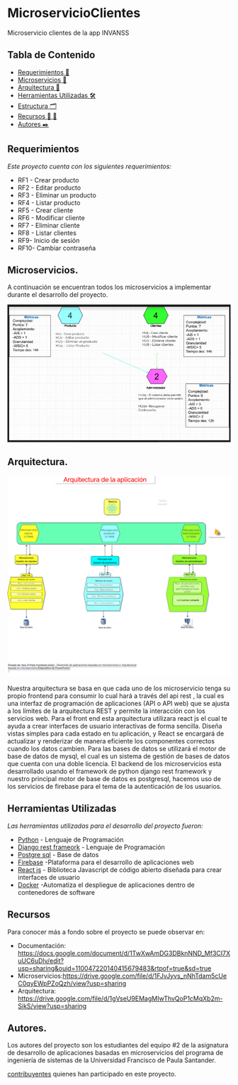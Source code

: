 # MicroservicioClientes
Microservicio clientes de la app INVANSS



## Tabla de Contenido

* [Requerimientos :page_facing_up:](#requerimientos)
* [Microservicios :memo:](#microservicios)
* [Arquitectura :memo:](#arquitectura)
* [Herramientas Utilizadas :hammer_and_wrench:](#herramientas-utilizadas)
* [Estructura :card_index_dividers:](#estructura)
* [Recursos :bookmark_tabs: :adult:](#recursos)
* [Autores :black_nib:](#autores)


## Requerimientos 

_Este proyecto cuenta con los siguientes requerimientos:_

* RF1 - Crear producto
* RF2 - Editar producto
* RF3 - Eliminar un producto
* RF4 -  Listar producto
* RF5 - Crear cliente
* RF6 - Modificar cliente
* RF7 - Eliminar cliente
* RF8 - Listar clientes
* RF9- Inicio de sesión
* RF10- Cambiar contraseña

## Microservicios.
A continuación se encuentran todos los microservicios a implementar durante el desarrollo del proyecto.

![Image](https://github.com/INVANSS/MicroservicioClientes/blob/main/img/microservicios.jpg)

## Arquitectura.

![Image](https://github.com/INVANSS/MicroservicioClientes/blob/main/img/arquitectura.png)

Nuestra arquitectura  se basa en que cada uno de los microservicio tenga su propio frontend para consumir lo cual hará a través del api rest , la cual es  una interfaz de programación de aplicaciones (API o API web) que se ajusta a los límites de la arquitectura REST y permite la interacción con los servicios web.
 Para el front end esta arquitectura utilizara react js el cual te ayuda a crear interfaces de usuario interactivas de forma sencilla.
 Diseña vistas simples para cada estado en tu aplicación, y React se encargará de actualizar y renderizar de manera eficiente los componentes correctos cuando los datos cambien. Para las bases de datos se utilizará el motor de base de datos de mysql, el cual es un sistema de gestión de bases de datos que cuenta con una doble licencia. 
El backend de los microservicios esta desarrollado usando el framework de python django rest framework y nuestro principal motor de base de datos es postgresql, hacemos uso de los servicios de firebase para el tema de la autenticación de los usuarios.


## Herramientas Utilizadas 

_Las herramientas utilizadas para el desarrollo del proyecto fueron:_

* [Python](https://www.python.org) - Lenguaje de Programación
* [Django rest frameork](https://www.django-rest-framework.org/) - Lenguaje de Programación
* [Postgre sql](https://www.postgresql.org/) - Base de datos
* [Firebase](https://firebase.google.com/?hl=es-419) -Plataforma para el desarrollo de aplicaciones web
* [React js](https://es.reactjs.org/) - Biblioteca Javascript de código abierto diseñada para crear interfaces de usuario
* [Docker](https://www.docker.com/) -Automatiza el despliegue de aplicaciones dentro de contenedores de software


## Recursos 

Para conocer más a fondo sobre el proyecto se puede observar en:

- Documentación: <https://docs.google.com/document/d/1TwXwAmDG3DBknNND_Mf3CI7XuUC6uDlv/edit?usp=sharing&ouid=110047220140415679483&rtpof=true&sd=true>
- Microservicios:<https://drive.google.com/file/d/1FJvJyvs_nNhTdam5cUeC0qyEWpPZoQzh/view?usp=sharing>
- Arquitectura: <https://drive.google.com/file/d/1gVseU9EMagMIwThvQoP1cMqXb2m-SikS/view?usp=sharing>

 ## Autores.
 Los autores del proyecto son los estudiantes del equipo #2 de la asignatura de desarrollo de aplicaciones basadas en microservicios del programa de ingeniería de sistemas de la Universidad Francisco de Paula Santander.

[contribuyentes](https://github.com/orgs/INVANSS/people) quienes han participado en este proyecto. 
 
